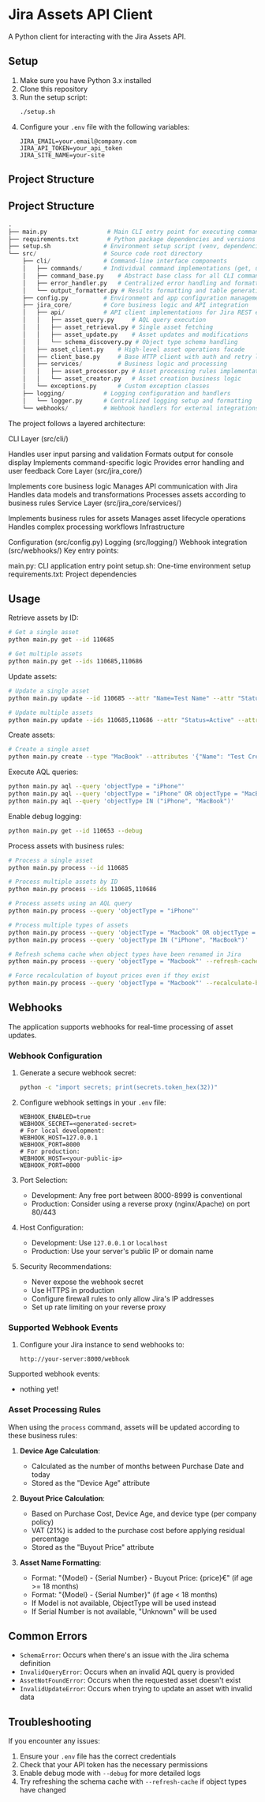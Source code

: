 # Jira Assets API Client

A Python client for interacting with the Jira Assets API.

## Setup

1. Make sure you have Python 3.x installed
2. Clone this repository
3. Run the setup script:
   ```bash
   ./setup.sh
   ```
4. Configure your `.env` file with the following variables:
   ```
   JIRA_EMAIL=your.email@company.com
   JIRA_API_TOKEN=your_api_token
   JIRA_SITE_NAME=your-site
   ```

## Project Structure

## Project Structure

```python
.
├── main.py                 # Main CLI entry point for executing commands
├── requirements.txt        # Python package dependencies and versions
├── setup.sh               # Environment setup script (venv, dependencies, dirs)
└── src/                   # Source code root directory
    ├── cli/               # Command-line interface components
    │   ├── commands/      # Individual command implementations (get, update, process)
    │   ├── command_base.py    # Abstract base class for all CLI commands
    │   ├── error_handler.py   # Centralized error handling and formatting 
    │   └── output_formatter.py # Results formatting and table generation
    ├── config.py          # Environment and app configuration management
    ├── jira_core/         # Core business logic and API integration
    │   ├── api/           # API client implementations for Jira REST endpoints
    │   │   ├── asset_query.py     # AQL query execution
    │   │   ├── asset_retrieval.py # Single asset fetching
    │   │   ├── asset_update.py    # Asset updates and modifications
    │   │   └── schema_discovery.py # Object type schema handling
    │   ├── asset_client.py    # High-level asset operations facade
    │   ├── client_base.py     # Base HTTP client with auth and retry logic
    │   ├── services/          # Business logic and processing
    │   │   ├── asset_processor.py # Asset processing rules implementation
    │   │   └── asset_creator.py   # Asset creation business logic
    │   └── exceptions.py      # Custom exception classes
    ├── logging/           # Logging configuration and handlers
    │   └── logger.py      # Centralized logging setup and formatting
    └── webhooks/          # Webhook handlers for external integrations

```

The project follows a layered architecture:

CLI Layer (src/cli/)

Handles user input parsing and validation
Formats output for console display
Implements command-specific logic
Provides error handling and user feedback
Core Layer (src/jira_core/)

Implements core business logic
Manages API communication with Jira
Handles data models and transformations
Processes assets according to business rules
Service Layer (src/jira_core/services/)

Implements business rules for assets
Manages asset lifecycle operations
Handles complex processing workflows
Infrastructure

Configuration (src/config.py)
Logging (src/logging/)
Webhook integration (src/webhooks/)
Key entry points:

main.py: CLI application entry point
setup.sh: One-time environment setup
requirements.txt: Project dependencies

## Usage

Retrieve assets by ID:
```bash
# Get a single asset
python main.py get --id 110685

# Get multiple assets
python main.py get --ids 110685,110686
```

Update assets:
```bash
# Update a single asset
python main.py update --id 110685 --attr "Name=Test Name" --attr "Status=Active" --attr "Buyout Price=" 

# Update multiple assets 
python main.py update --ids 110685,110686 --attr "Status=Active" --attr "Name=Test Name" --attr "Buyout Price="
```

Create assets:
```bash
# Create a single asset
python main.py create --type "MacBook" --attributes '{"Name": "Test Create", "Serial Number": "uniqueSn"}'
```

Execute AQL queries:
```bash
python main.py aql --query 'objectType = "iPhone"'
python main.py aql --query 'objectType = "iPhone" OR objectType = "MacBook"'
python main.py aql --query 'objectType IN ("iPhone", "MacBook")'
```

Enable debug logging:
```bash
python main.py get --id 110653 --debug
```

Process assets with business rules:
```bash
# Process a single asset
python main.py process --id 110685

# Process multiple assets by ID
python main.py process --ids 110685,110686

# Process assets using an AQL query
python main.py process --query 'objectType = "iPhone"'

# Process multiple types of assets
python main.py process --query 'objectType = "Macbook" OR objectType = "iPhone"'
python main.py process --query 'objectType IN ("iPhone", "MacBook")' 

# Refresh schema cache when object types have been renamed in Jira
python main.py process --query 'objectType = "Macbook"' --refresh-cache

# Force recalculation of buyout prices even if they exist
python main.py process --query 'objectType = "Macbook"' --recalculate-buyout
```

## Webhooks

The application supports webhooks for real-time processing of asset updates.

### Webhook Configuration

1. Generate a secure webhook secret:
   ```bash
   python -c "import secrets; print(secrets.token_hex(32))"
   ```

2. Configure webhook settings in your `.env` file:
   ```
   WEBHOOK_ENABLED=true
   WEBHOOK_SECRET=<generated-secret>
   # For local development:
   WEBHOOK_HOST=127.0.0.1
   WEBHOOK_PORT=8000
   # For production:
   WEBHOOK_HOST=<your-public-ip>
   WEBHOOK_PORT=8000
   ```

3. Port Selection:
   - Development: Any free port between 8000-8999 is conventional
   - Production: Consider using a reverse proxy (nginx/Apache) on port 80/443

4. Host Configuration:
   - Development: Use `127.0.0.1` or `localhost`
   - Production: Use your server's public IP or domain name

5. Security Recommendations:
   - Never expose the webhook secret
   - Use HTTPS in production
   - Configure firewall rules to only allow Jira's IP addresses
   - Set up rate limiting on your reverse proxy

### Supported Webhook Events

1. Configure your Jira instance to send webhooks to:
   ```
   http://your-server:8000/webhook
   ```

Supported webhook events:
- nothing yet!

### Asset Processing Rules

When using the `process` command, assets will be updated according to these business rules:

1. **Device Age Calculation**:
   - Calculated as the number of months between Purchase Date and today
   - Stored as the "Device Age" attribute

2. **Buyout Price Calculation**:
   - Based on Purchase Cost, Device Age, and device type (per company policy)
   - VAT (21%) is added to the purchase cost before applying residual percentage
   - Stored as the "Buyout Price" attribute

3. **Asset Name Formatting**:
   - Format: "{Model} - {Serial Number} - Buyout Price: {price}€" (if age >= 18 months)
   - Format: "{Model} - {Serial Number}" (if age < 18 months)
   - If Model is not available, ObjectType will be used instead
   - If Serial Number is not available, "Unknown" will be used

## Common Errors

- `SchemaError`: Occurs when there's an issue with the Jira schema definition
- `InvalidQueryError`: Occurs when an invalid AQL query is provided
- `AssetNotFoundError`: Occurs when the requested asset doesn't exist
- `InvalidUpdateError`: Occurs when trying to update an asset with invalid data

## Troubleshooting

If you encounter any issues:
1. Ensure your `.env` file has the correct credentials
2. Check that your API token has the necessary permissions
3. Enable debug mode with `--debug` for more detailed logs
4. Try refreshing the schema cache with `--refresh-cache` if object types have changed


